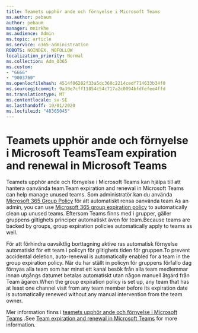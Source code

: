 ```yaml
---
title: Teamets upphör ande och förnyelse i Microsoft Teams
ms.author: pebaum
author: pebaum
manager: mnirkhe
ms.audience: Admin
ms.topic: article
ms.service: o365-administration
ROBOTS: NOINDEX, NOFOLLOW
localization_priority: Normal
ms.collection: Adm_O365
ms.custom:
- "6666"
- "9003760"
ms.openlocfilehash: 4514f06282f33a5dc360c2214cedf714633b34f0
ms.sourcegitcommit: 9a39e7cff11854c54c717a2c0094bfdfefee4ffd
ms.translationtype: MT
ms.contentlocale: sv-SE
ms.lasthandoff: 10/01/2020
ms.locfileid: "48365045"
---
```

# <a name="team-expiration-and-renewal-in-microsoft-teams"></a><span data-ttu-id="1bc5f-102">Teamets upphör ande och förnyelse i Microsoft Teams</span><span class="sxs-lookup"><span data-stu-id="1bc5f-102">Team expiration and renewal in Microsoft Teams</span></span>

<span data-ttu-id="1bc5f-103">Teamets upphör ande och förnyelse i Microsoft Teams kan hjälpa till att hantera oanvända team.</span><span class="sxs-lookup"><span data-stu-id="1bc5f-103">Team expiration and renewal in Microsoft Teams can help manage unused teams.</span></span> <span data-ttu-id="1bc5f-104">Som administratör kan du använda  [Microsoft 365 Group Policy](https://docs.microsoft.com/microsoft-365/admin/create-groups/office-365-groups-expiration-policy)  för att automatiskt rensa oanvända team.</span><span class="sxs-lookup"><span data-stu-id="1bc5f-104">As an admin, you can use  [Microsoft 365 group expiration policy](https://docs.microsoft.com/microsoft-365/admin/create-groups/office-365-groups-expiration-policy)  to automatically clean up unused teams.</span></span> <span data-ttu-id="1bc5f-105">Eftersom Teams finns med i grupper, gäller gruppens giltighets principer automatiskt även för team.</span><span class="sxs-lookup"><span data-stu-id="1bc5f-105">Because teams are backed by groups, group expiration policies automatically apply to teams as well.</span></span>

<span data-ttu-id="1bc5f-106">För att förhindra oavsiktlig borttagning aktive ras automatisk förnyelse automatiskt för ett team i policyn för giltighets tiden för gruppen.</span><span class="sxs-lookup"><span data-stu-id="1bc5f-106">To prevent accidental deletion, auto-renewal is automatically enabled for a team in the group expiration policy.</span></span> <span data-ttu-id="1bc5f-107">När du har ställt in policyn för gruppens förfallo dag förnyas alla team som har minst ett kanal besök från alla team medlemmar innan utgångs datumet betalas automatiskt utan någon manuell åtgärd från Team ägaren.</span><span class="sxs-lookup"><span data-stu-id="1bc5f-107">When the group expiration policy is set up, any team that has at least one channel visit from any team member before its expiration date is automatically renewed without any manual intervention from the team owner.</span></span>  

<span data-ttu-id="1bc5f-108">Mer information finns i  [teamets upphör ande och förnyelse i Microsoft Teams](https://docs.microsoft.com/microsoftteams/team-expiration-renewal)  .</span><span class="sxs-lookup"><span data-stu-id="1bc5f-108">See  [Team expiration and renewal in Microsoft Teams](https://docs.microsoft.com/microsoftteams/team-expiration-renewal)  for more information.</span></span>
